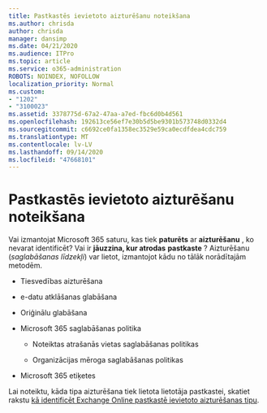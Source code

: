 ```yaml
---
title: Pastkastēs ievietoto aizturēšanu noteikšana
ms.author: chrisda
author: chrisda
manager: dansimp
ms.date: 04/21/2020
ms.audience: ITPro
ms.topic: article
ms.service: o365-administration
ROBOTS: NOINDEX, NOFOLLOW
localization_priority: Normal
ms.custom:
- "1202"
- "3100023"
ms.assetid: 3378775d-67a2-47aa-a7ed-fbc6d0b4d561
ms.openlocfilehash: 192613ce56ef7e30b5d5be9301b573748d0332d4
ms.sourcegitcommit: c6692ce0fa1358ec3529e59ca0ecdfdea4cdc759
ms.translationtype: MT
ms.contentlocale: lv-LV
ms.lasthandoff: 09/14/2020
ms.locfileid: "47668101"
---
```

# <a name="identify-holds-placed-on-mailboxes"></a>Pastkastēs ievietoto aizturēšanu noteikšana

Vai izmantojat Microsoft 365 saturu, kas tiek **paturēts** ar **aizturēšanu** , ko nevarat identificēt? Vai ir **jāuzzina, kur atrodas** **pastkaste** ? Aizturēšanu (*saglabāšanas līdzekļi*) var lietot, izmantojot kādu no tālāk norādītajām metodēm.
  
- Tiesvedības aizturēšana

- e-datu atklāšanas glabāšana

- Oriģinālu glabāšana

- Microsoft 365 saglabāšanas politika 

  - Noteiktas atrašanās vietas saglabāšanas politikas

  - Organizācijas mēroga saglabāšanas politikas

- Microsoft 365 etiķetes

Lai noteiktu, kāda tipa aizturēšana tiek lietota lietotāja pastkastei, skatiet rakstu [kā identificēt Exchange Online pastkastē ievietoto aizturēšanas tipu](https://docs.microsoft.com/microsoft-365/compliance/identify-a-hold-on-an-exchange-online-mailbox).
